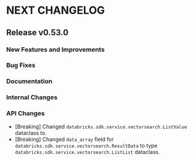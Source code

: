 # NEXT CHANGELOG

## Release v0.53.0

### New Features and Improvements

### Bug Fixes

### Documentation

### Internal Changes

### API Changes
* [Breaking] Changed `databricks.sdk.service.vectorsearch.ListValue` dataclass to.
* [Breaking] Changed `data_array` field for `databricks.sdk.service.vectorsearch.ResultData` to type `databricks.sdk.service.vectorsearch.ListList` dataclass.

